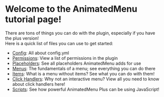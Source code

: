 # Welcome to the AnimatedMenu tutorial page! #
There are tons of things you can do with the plugin, especially if you have the plus version!  
Here is a quick list of files you can use to get started:  
  - [Config](config.md): All about config.yml
  - [Permissions](permissions.md): View a list of permissions in the plugin
  - [Placeholders](placeholders.md): See all placeholders AnimatedMenu adds for use
  - [Menus](menus.md): The fundamentals of a menu; see everything you can do there
  - [Items](items.md): What is a menu without items? See what you can do with them!
  - [Click Handlers](click_handlers.md): Why not an interactive menu? View all you need to know about click handlers here!
  - [Scripts](scripts.md): See how powerful AnimatedMenu Plus can be using JavaScript!

